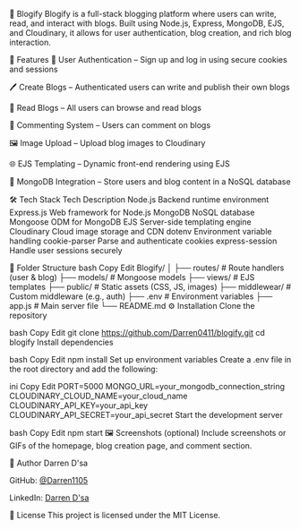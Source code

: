 📝 Blogify
Blogify is a full-stack blogging platform where users can write, read, and interact with blogs. Built using Node.js, Express, MongoDB, EJS, and Cloudinary, it allows for user authentication, blog creation, and rich blog interaction.

🚀 Features
🔐 User Authentication – Sign up and log in using secure cookies and sessions

🖊️ Create Blogs – Authenticated users can write and publish their own blogs

📖 Read Blogs – All users can browse and read blogs

💬 Commenting System – Users can comment on blogs

🖼️ Image Upload – Upload blog images to Cloudinary

🌐 EJS Templating – Dynamic front-end rendering using EJS

🧠 MongoDB Integration – Store users and blog content in a NoSQL database

🛠️ Tech Stack
Tech	Description
Node.js	Backend runtime environment
Express.js	Web framework for Node.js
MongoDB	NoSQL database
Mongoose	ODM for MongoDB
EJS	Server-side templating engine
Cloudinary	Cloud image storage and CDN
dotenv	Environment variable handling
cookie-parser	Parse and authenticate cookies
express-session	Handle user sessions securely

🧩 Folder Structure
bash
Copy
Edit
Blogify/
│
├── routes/            # Route handlers (user & blog)
├── models/            # Mongoose models
├── views/             # EJS templates
├── public/            # Static assets (CSS, JS, images)
├── middlewear/        # Custom middleware (e.g., auth)
├── .env               # Environment variables
├── app.js             # Main server file
└── README.md
⚙️ Installation
Clone the repository

bash
Copy
Edit
git clone https://github.com/Darren0411/blogify.git
cd blogify
Install dependencies

bash
Copy
Edit
npm install
Set up environment variables
Create a .env file in the root directory and add the following:

ini
Copy
Edit
PORT=5000
MONGO_URL=your_mongodb_connection_string
CLOUDINARY_CLOUD_NAME=your_cloud_name
CLOUDINARY_API_KEY=your_api_key
CLOUDINARY_API_SECRET=your_api_secret
Start the development server

bash
Copy
Edit
npm start
🖼️ Screenshots (optional)
Include screenshots or GIFs of the homepage, blog creation page, and comment section.

👤 Author
Darren D'sa

GitHub: [@Darren1105](https://github.com/Darren0411) 

LinkedIn: [Darren D'sa](https://www.linkedin.com/in/darren-d-sa-99149b28a/)


📄 License
This project is licensed under the MIT License.
